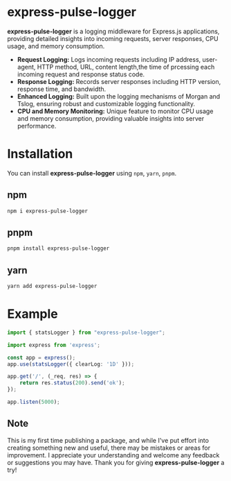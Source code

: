 # express-pulse-logger

**express-pulse-logger** is a logging middleware for Express.js applications, providing detailed insights into incoming requests, server responses, CPU usage, and memory consumption.

- **Request Logging:** Logs incoming requests including IP address, user-agent, HTTP method, URL, content length,the time of prcessing each incoming request and response status code.
- **Response Logging:** Records server responses including HTTP version, response time, and bandwidth.
- **Enhanced Logging:** Built upon the logging mechanisms of Morgan and Tslog, ensuring robust and customizable logging functionality.
- **CPU and Memory Monitoring:** Unique feature to monitor CPU usage and memory consumption, providing valuable insights into server performance.


# Installation 
You can install **express-pulse-logger** using `npm`, `yarn`, `pnpm`.

## npm
```sh
npm i express-pulse-logger
```

## pnpm
```sh
pnpm install express-pulse-logger
```

## yarn
```sh
yarn add express-pulse-logger
```

# Example
```ts
import { statsLogger } from "express-pulse-logger";

import express from 'express';

const app = express();
app.use(statsLogger({ clearLog: '1D' }));

app.get('/', (_req, res) => {
    return res.status(200).send('ok');
});

app.listen(5000);
```


## Note
This is my first time publishing a package, and while I've put effort into creating something new and useful, there may be mistakes or areas for improvement. I appreciate your understanding and welcome any feedback or suggestions you may have. Thank you for giving **express-pulse-logger** a try!
